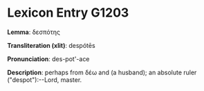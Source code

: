 # Lexicon Entry G1203

**Lemma**: δεσπότης

**Transliteration (xlit)**: despótēs

**Pronunciation**: des-pot'-ace

**Description**:
perhaps from δέω and  (a husband); an absolute ruler ("despot"):--Lord, master.
